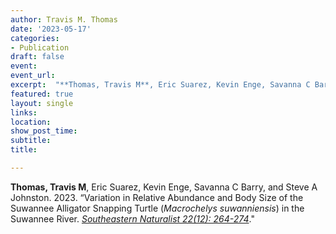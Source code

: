 ```yaml
---
author: Travis M. Thomas
date: '2023-05-17'
categories:
- Publication
draft: false
event: 
event_url: 
excerpt:  "**Thomas, Travis M**, Eric Suarez, Kevin Enge, Savanna C Barry, and Steve A Johnston. 2023. “Variation in Relative Abundance and Body Size of the Suwannee Alligator Snapping Turtle (*Macrochelys suwanniensis*) in the Suwannee River. [*Southeastern Naturalist 22(12): 264-274*](https://www.eaglehill.us/SENAonline/articles/SENA-sp-12/25-Thomas.shtml)."
featured: true
layout: single
links:
location: 
show_post_time: 
subtitle:   
title:

---
```


**Thomas, Travis M**, Eric Suarez, Kevin Enge, Savanna C Barry, and Steve A Johnston. 2023. “Variation in Relative Abundance and Body Size of the Suwannee Alligator Snapping Turtle (*Macrochelys suwanniensis*) in the Suwannee River. [*Southeastern Naturalist 22(12): 264-274*](https://www.eaglehill.us/SENAonline/articles/SENA-sp-12/25-Thomas.shtml)."